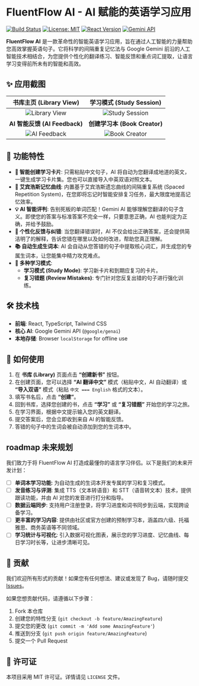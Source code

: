 # FluentFlow AI - AI 赋能的英语学习应用

[![Build Status](https://img.shields.io/badge/build-passing-brightgreen)](https://github.com)
[![License: MIT](https://img.shields.io/badge/License-MIT-yellow.svg)](https://opensource.org/licenses/MIT)
[![React Version](https://img.shields.io/badge/react-^19.2.0-blue)](https://reactjs.org/)
[![Gemini API](https://img.shields.io/badge/AI-Google%20Gemini-blueviolet)](https://ai.google.dev/)

**FluentFlow AI** 是一款革命性的智能英语学习应用，旨在通过人工智能的力量帮助您高效掌握英语句子。它将科学的间隔重复记忆法与 Google Gemini 前沿的人工智能技术相结合，为您提供个性化的翻译练习、智能反馈和重点词汇提取，让语言学习变得前所未有的智能和高效。

## ✨ 应用截图

| 书库主页 (Library View) | 学习模式 (Study Session) |
| :---: | :---: |
| ![Library View](https://storage.googleapis.com/aistudio-ux-team-public/sdk_gallery/fluentflow/library.png) | ![Study Session](https://storage.googleapis.com/aistudio-ux-team-public/sdk_gallery/fluentflow/study.png) |
| **AI 智能反馈 (AI Feedback)** | **创建学习本 (Book Creator)** |
| ![AI Feedback](https://storage.googleapis.com/aistudio-ux-team-public/sdk_gallery/fluentflow/feedback.png) | ![Book Creator](https://storage.googleapis.com/aistudio-ux-team-public/sdk_gallery/fluentflow/creator.png) |


## 🚀 功能特性

-   **🤖 智能创建学习卡片**: 只需粘贴中文句子，AI 将自动为您翻译成地道的英文，一键生成学习卡片集。您也可以直接导入中英双语对照文本。
-   **🧠 艾宾浩斯记忆曲线**: 内置基于艾宾浩斯遗忘曲线的间隔重复系统 (Spaced Repetition System)，在您即将忘记时智能安排复习任务，最大限度地提高记忆效率。
-   **💡 AI 智能评判**: 告别死板的单词匹配！Gemini AI 能够理解您翻译的句子含义。即使您的答案与标准答案不完全一样，只要意思正确，AI 也能判定为正确，并给予鼓励。
-   **📝 个性化反馈与纠错**: 当您翻译错误时，AI 不仅会给出正确答案，还会提供简洁明了的解释，告诉您错在哪里以及如何改进，帮助您真正理解。
-   **📚 自动生成生词本**: AI 会自动从您答错的句子中提取核心词汇，并生成您的专属生词本，让您能集中精力攻克难点。
-   **🎯 多种学习模式**:
    -   **学习模式 (Study Mode)**: 学习新卡片和到期应复习的卡片。
    -   **复习错题 (Review Mistakes)**: 专门针对您反复出错的句子进行强化训练。

## 🛠️ 技术栈

-   **前端**: React, TypeScript, Tailwind CSS
-   **核心 AI**: Google Gemini API (`@google/genai`)
-   **本地存储**: Browser `localStorage` for offline use

## 🏃 如何使用

1.  在 **书库 (Library)** 页面点击 **“创建新书”** 按钮。
2.  在创建页面，您可以选择 **“AI 翻译中文”** 模式（粘贴中文，AI 自动翻译）或 **“导入双语”** 模式（粘贴 `中文 === English` 格式的文本）。
3.  填写书名后，点击 **“创建”**。
4.  回到书库，选择您创建的书，点击 **“学习”** 或 **“复习错题”** 开始您的学习之旅。
5.  在学习界面，根据中文提示输入您的英文翻译。
6.  提交答案后，您会立即收到来自 AI 的智能反馈。
7.  答错的句子中的生词会被自动添加到您的生词本中。

##  roadmap 未来规划

我们致力于将 FluentFlow AI 打造成最懂你的语言学习伴侣。以下是我们的未来开发计划：

-   [ ] **单词本学习功能**: 为自动生成的生词本开发专属的学习和复习模式。
-   [ ] **发音练习与评测**: 集成 TTS（文本转语音）和 STT（语音转文本）技术，提供跟读功能，并由 AI 对您的发音进行打分和指导。
-   [ ] **数据云端同步**: 支持用户注册登录，将学习进度和词书同步到云端，实现跨设备学习。
-   [ ] **更丰富的学习内容**: 提供由社区或官方创建的预制学习本，涵盖四六级、托福雅思、商务英语等不同领域。
-   [ ] **学习统计与可视化**: 引入数据可视化图表，展示您的学习进度、记忆曲线、每日学习时长等，让进步清晰可见。

## 🤝 贡献

我们欢迎所有形式的贡献！如果您有任何想法、建议或发现了 Bug，请随时提交 [Issues](https://github.com/your-repo/fluentflow-ai/issues)。

如果您想贡献代码，请遵循以下步骤：

1.  Fork 本仓库
2.  创建您的特性分支 (`git checkout -b feature/AmazingFeature`)
3.  提交您的更改 (`git commit -m 'Add some AmazingFeature'`)
4.  推送到分支 (`git push origin feature/AmazingFeature`)
5.  提交一个 Pull Request

## 📄 许可证

本项目采用 MIT 许可证。详情请见 `LICENSE` 文件。

